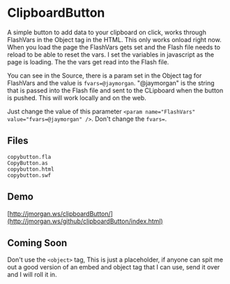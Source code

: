 ClipboardButton
===============

A simple button to add data to your clipboard on click, works through FlashVars in the Object tag in the HTML. This only works onload right now. When you load the page the FlashVars gets set and the Flash file needs to reload to be able to reset the vars. I set the variables in javascript as the page is loading. The the vars get read into the Flash file.

You can see in the Source, there is a param set in the Object tag for FlashVars and the value is `fvars=@jaymorgan`. "@jaymorgan" is the string that is passed into the Flash file and sent to the CLipboard when the button is pushed. This will work locally and on the web.

Just change the value of this parameter `<param name="FlashVars" value="fvars=@jaymorgan" />`. Don't change the `fvars=`.

## Files
	copybutton.fla
	CopyButton.as
	copybutton.html
	copybutton.swf

## Demo
[http://jmorgan.ws/clipboardButton/](http://jmorgan.ws/github/clipboardButton/index.html)

## Coming Soon
Don't use the `<object>` tag, This is just a placeholder, if anyone can spit me out a good version of an embed and object tag that I can use, send it over and I will roll it in.
